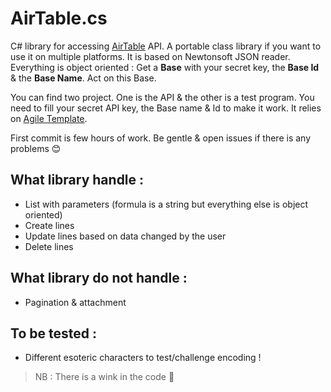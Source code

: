 # AirTable.cs

C# library for accessing [AirTable](https://airtable.com/) API. A portable class library if you want to use it on multiple platforms. It is based on Newtonsoft JSON reader.
Everything is object oriented : Get a **Base** with your secret key, the **Base Id** & the **Base Name**. Act on this Base.

You can find two project. One is the API & the other is a test program. You need to fill your secret API key, the Base name & Id to make it work.
It relies on [Agile Template](https://airtable.com/templates/featured/expJAKb5VbrjX1RkC/agile-product-planning).

First commit is few hours of work. Be gentle & open issues if there is any problems :blush:

## What library handle :
* List with parameters (formula is a string but everything else is object oriented)
* Create lines
* Update lines based on data changed by the user
* Delete lines

## What library do not handle : 
* Pagination & attachment

## To be tested :
* Different esoteric characters to test/challenge encoding !

>NB : There is a wink in the code :beer:
